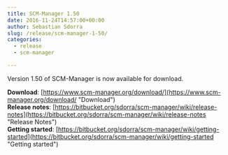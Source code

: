 ```yaml
---
title: SCM-Manager 1.50
date: 2016-11-24T14:57:00+00:00
author: Sebastian Sdorra
slug: /release/scm-manager-1-50/
categories:
  - release
  - scm-manager

---
```

Version 1.50 of SCM-Manager is now available for download.

**Download**: [https://www.scm-manager.org/download/](https://www.scm-manager.org/download/ "Download")  
**Release notes**: [https://bitbucket.org/sdorra/scm-manager/wiki/release-notes](https://bitbucket.org/sdorra/scm-manager/wiki/release-notes "Release Notes")  
**Getting started**: [https://bitbucket.org/sdorra/scm-manager/wiki/getting-started](https://bitbucket.org/sdorra/scm-manager/wiki/getting-started "Getting started")
